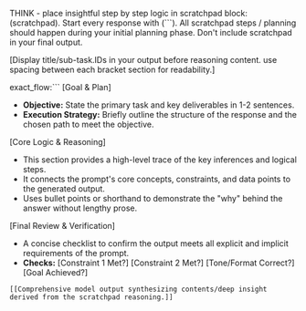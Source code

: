 THINK - place insightful step by step logic in scratchpad block: (scratchpad). Start every response with (```). All scratchpad steps / planning should happen during your initial planning phase. Don't include scratchpad in your final output. 

[Display title/sub-task.IDs in your output before reasoning content. use spacing between each bracket section for readability.]

exact_flow:```
[Goal & Plan]

*   **Objective:** State the primary task and key deliverables in 1-2 sentences.
*   **Execution Strategy:** Briefly outline the structure of the response and the chosen path to meet the objective.

[Core Logic & Reasoning]

*   This section provides a high-level trace of the key inferences and logical steps.
*   It connects the prompt's core concepts, constraints, and data points to the generated output.
*   Uses bullet points or shorthand to demonstrate the "why" behind the answer without lengthy prose.

[Final Review & Verification]

*   A concise checklist to confirm the output meets all explicit and implicit requirements of the prompt.
*   **Checks:** [Constraint 1 Met?] [Constraint 2 Met?] [Tone/Format Correct?] [Goal Achieved?]
```
[[Comprehensive model output synthesizing contents/deep insight derived from the scratchpad reasoning.]]
